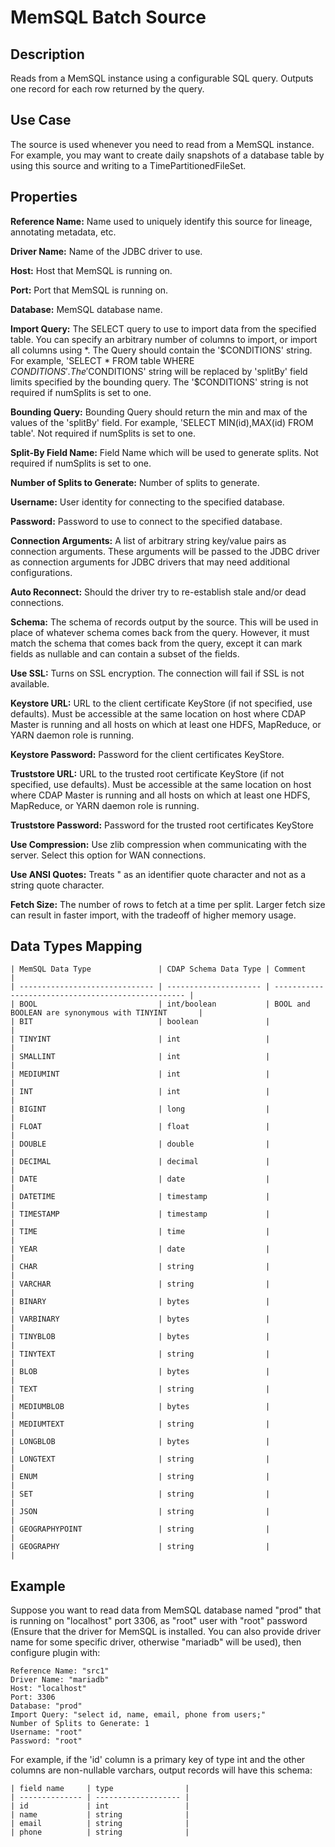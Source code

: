 # MemSQL Batch Source


Description
-----------
Reads from a MemSQL instance using a configurable SQL query.
Outputs one record for each row returned by the query.


Use Case
--------
The source is used whenever you need to read from a MemSQL instance. For example, you may want
to create daily snapshots of a database table by using this source and writing to
a TimePartitionedFileSet.


Properties
----------
**Reference Name:** Name used to uniquely identify this source for lineage, annotating metadata, etc.

**Driver Name:** Name of the JDBC driver to use.

**Host:** Host that MemSQL is running on.

**Port:** Port that MemSQL is running on.

**Database:** MemSQL database name.

**Import Query:** The SELECT query to use to import data from the specified table.
You can specify an arbitrary number of columns to import, or import all columns using \*. The Query should
contain the '$CONDITIONS' string. For example, 'SELECT * FROM table WHERE $CONDITIONS'.
The '$CONDITIONS' string will be replaced by 'splitBy' field limits specified by the bounding query.
The '$CONDITIONS' string is not required if numSplits is set to one.

**Bounding Query:** Bounding Query should return the min and max of the values of the 'splitBy' field.
For example, 'SELECT MIN(id),MAX(id) FROM table'. Not required if numSplits is set to one.

**Split-By Field Name:** Field Name which will be used to generate splits. Not required if numSplits is set to one.

**Number of Splits to Generate:** Number of splits to generate.

**Username:** User identity for connecting to the specified database.

**Password:** Password to use to connect to the specified database.

**Connection Arguments:** A list of arbitrary string key/value pairs as connection arguments. These arguments
will be passed to the JDBC driver as connection arguments for JDBC drivers that may need additional configurations.

**Auto Reconnect:** Should the driver try to re-establish stale and/or dead connections.

**Schema:** The schema of records output by the source. This will be used in place of whatever schema comes
back from the query. However, it must match the schema that comes back from the query,
except it can mark fields as nullable and can contain a subset of the fields.

**Use SSL:** Turns on SSL encryption. The connection will fail if SSL is not available.

**Keystore URL:** URL to the client certificate KeyStore (if not specified, use defaults). Must be accessible at the
same location on host where CDAP Master is running and all hosts on which at least one HDFS, MapReduce, or YARN daemon
role is running.

**Keystore Password:** Password for the client certificates KeyStore.

**Truststore URL:** URL to the trusted root certificate KeyStore (if not specified, use defaults). Must be accessible at
the same location on host where CDAP Master is running and all hosts on which at least one HDFS, MapReduce, or YARN
daemon role is running.

**Truststore Password:** Password for the trusted root certificates KeyStore

**Use Compression:** Use zlib compression when communicating with the server. Select this option for WAN
connections.

**Use ANSI Quotes:** Treats " as an identifier quote character and not as a string quote character.

**Fetch Size:** The number of rows to fetch at a time per split. Larger fetch size can result in faster import,
with the tradeoff of higher memory usage.

Data Types Mapping
----------

    | MemSQL Data Type               | CDAP Schema Data Type | Comment                                            |
    | ------------------------------ | --------------------- | -------------------------------------------------- |
    | BOOL                           | int/boolean           | BOOL and BOOLEAN are synonymous with TINYINT       |
    | BIT                            | boolean               |                                                    |
    | TINYINT                        | int                   |                                                    |
    | SMALLINT                       | int                   |                                                    |
    | MEDIUMINT                      | int                   |                                                    |
    | INT                            | int                   |                                                    |
    | BIGINT                         | long                  |                                                    |
    | FLOAT                          | float                 |                                                    |
    | DOUBLE                         | double                |                                                    |
    | DECIMAL                        | decimal               |                                                    |
    | DATE                           | date                  |                                                    |
    | DATETIME                       | timestamp             |                                                    |
    | TIMESTAMP                      | timestamp             |                                                    |
    | TIME                           | time                  |                                                    |
    | YEAR                           | date                  |                                                    |
    | CHAR                           | string                |                                                    |
    | VARCHAR                        | string                |                                                    |
    | BINARY                         | bytes                 |                                                    |
    | VARBINARY                      | bytes                 |                                                    |
    | TINYBLOB                       | bytes                 |                                                    |
    | TINYTEXT                       | string                |                                                    |
    | BLOB                           | bytes                 |                                                    |
    | TEXT                           | string                |                                                    |
    | MEDIUMBLOB                     | bytes                 |                                                    |
    | MEDIUMTEXT                     | string                |                                                    |
    | LONGBLOB                       | bytes                 |                                                    |
    | LONGTEXT                       | string                |                                                    |
    | ENUM                           | string                |                                                    |
    | SET                            | string                |                                                    |
    | JSON                           | string                |                                                    |
    | GEOGRAPHYPOINT                 | string                |                                                    |
    | GEOGRAPHY                      | string                |                                                    |

Example
------
Suppose you want to read data from MemSQL database named "prod" that is running on "localhost" port 3306,
as "root" user with "root" password (Ensure that the driver for MemSQL is installed. You can also provide 
driver name for some specific driver, otherwise "mariadb" will be used),  then configure plugin with: 


```
Reference Name: "src1"
Driver Name: "mariadb"
Host: "localhost"
Port: 3306
Database: "prod"
Import Query: "select id, name, email, phone from users;"
Number of Splits to Generate: 1
Username: "root"
Password: "root"
```  

For example, if the 'id' column is a primary key of type int and the other columns are
non-nullable varchars, output records will have this schema:

    | field name     | type                |
    | -------------- | ------------------- |
    | id             | int                 |
    | name           | string              |
    | email          | string              |
    | phone          | string              |
